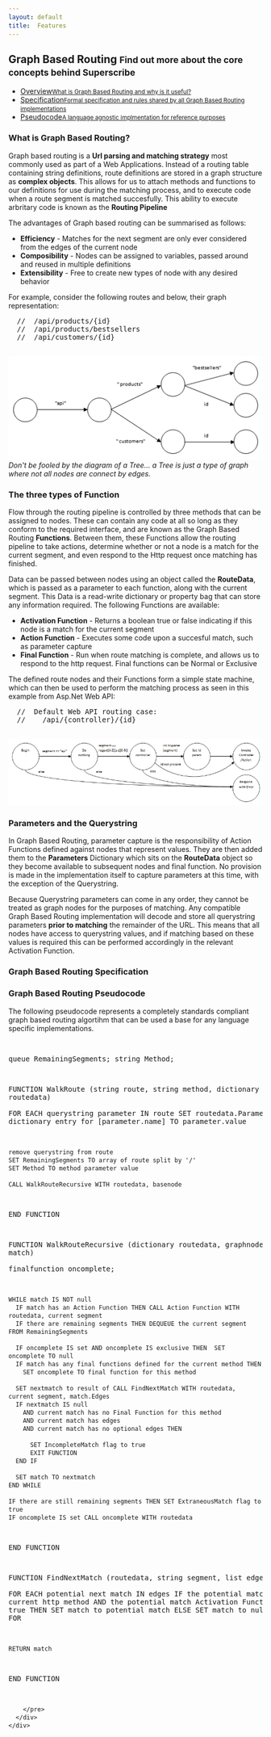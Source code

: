 ```yaml
---
layout: default
title:  Features
---
```


<div class="block">
    <h2 class="title-divider"><span>Graph <span class="de-em">Based Routing</span></span>
    <small>Find out more about the core concepts behind Superscribe</small>
    </h2>
    <div class="tabbable tabs-left vertical-tabs bold-tabs row">
    <ul class="nav nav-tabs nav-stacked col-md-4">
      <li class="active"> <a href="#tab1" data-toggle="tab">Overview<small>What is Graph Based Routing and why is it useful?</small><i class="icon-angle-right"></i></a> </li>
      <li><a href="#tab2" data-toggle="tab">Specification<small>Formal specification and rules shared by all Graph Based Routing implementations</small><i class="icon-angle-right"></i></a> </li>
      <li><a href="#tab3" data-toggle="tab">Pseudocode<small>A language agnostic implmentation for reference purposes</small><i class="icon-angle-right"></i></a> </li>
    </ul>    
    <div class="tab-content col-md-8">
      <div class="tab-pane active col-sm-12 col-md-12" id="tab1">
        <h3 class="visible-phone">What is Graph Based Routing?</h3>
        <p>Graph based routing is a <strong>Url parsing and matching strategy</strong> most commonly used as part of a Web Applications. Instead of a routing table containing string definitions, route definitions are stored in a graph structure as <strong>complex objects</strong>. This allows for us to attach methods and functions to our definitions for use during the matching process, and to execute code when a route segment is matched succesfully. This ability to execute arbritary code is known as the <strong>Routing Pipeline</strong></p>
        <p>The advantages of Graph based routing can be summarised as follows:</p>
        <ul>
          <li><strong>Efficiency</strong> - Matches for the next segment are only ever considered from the edges of the current node</li>
          <li><strong>Composibility</strong> - Nodes can be assigned to variables, passed around and reused in multiple definitions</li>
          <li><strong>Extensibility</strong> - Free to create new types of node with any desired behavior</li>
        </ul>
        <p>For example, consider the following routes and below, their graph representation:</p>
        <pre class="prettyprint">
  //  /api/products/{id}
  //  /api/products/bestsellers
  //  /api/customers/{id}
        </pre>
        <img src="img/graph-complex.png" />
        <br/>
        <div class="well well-mini pull-center">
          <em>Don't be fooled by the diagram of a Tree... a Tree is just a type of graph where not all nodes are connect by edges.</em>
        </div>
        <h3 class="visible-phone title">The three types of Function</h3>
        <p>
          Flow through the routing pipeline is controlled by three methods that can be assigned to nodes. These can contain any code at all so long as they conform to the required interface, and are known as the Graph Based Routing <strong>Functions</strong>. Between them, these Functions allow the routing pipeline to take actions, determine whether or not a node is a match for the current segment, and even respond to the Http request once matching has finished.</p>
        <p>
          Data can be passed between nodes using an object called the <strong>RouteData</strong>, which is passed as a parameter to each function, along with the current segment. This Data is a read-write dictionary or property bag that can store any information required. The following Functions are available:
        </p>
        <ul>
          <li><strong>Activation Function</strong> - Returns a boolean true or false indicating if this node is a match for the current segment</li>
          <li><strong>Action Function</strong> - Executes some code upon a succesful match, such as parameter capture</li>
          <li><strong>Final Function</strong> - Run when route matching is complete, and allows us to respond to the http request. Final functions can be Normal or Exclusive</li>
        </ul>
        <p>The defined route nodes and their Functions form a simple state machine, which can then be used to perform the matching process as seen in this example from Asp.Net Web API:</p>
          <pre class="prettyprint">
  //  Default Web API routing case:
  //    /api/{controller}/{id}
        </pre>
        <img src="img/basicstatemachine.png" />
        <h3 class="visible-phone title">Parameters and the Querystring</h3>
        <p>
          In Graph Based Routing, parameter capture is the responsibility of Action Functions defined against nodes that represent values. They are then added them to the <strong>Parameters</strong> Dictionary which sits on the <strong>RouteData</strong> object so they become available to subsequent nodes and final function. No provision is made in the implementation itself to capture parameters at this time, with the exception of the Querystring.</p>
        <p>
          Because Querystring parameters can come in any order, they cannot be treated as graph nodes for the purposes of matching. Any compatible Graph Based Routing implementation will decode and store all querystring parameters <strong>prior to matching</strong> the remainder of the URL. This means that all nodes have access to querystring values, and if matching based on these values is required this can be performed accordingly in the relevant Activation Function.
        </p>
      </div>
      <div class="tab-pane col-sm-12 col-md-12" id="tab2">
        <h3 class="visible-phone">Graph Based Routing Specification</h3>
      </div>
      <div class="tab-pane col-sm-12 col-md-12" id="tab3">
        <h3 class="visible-phone">Graph Based Routing Pseudocode</h3>
        <p>The following pseudocode represents a completely standards compliant graph based routing algortihm that can be used a base for any language specific implementations.</p>
         <pre class="prettyprint">

  queue RemainingSegments;
  string Method;

  FUNCTION WalkRoute (string route, string method, dictionary routedata)  
    FOR EACH querystring parameter IN route
      SET routedata.Parameters dictionary entry for [parameter.name] TO parameter.value

    remove querystring from route
    SET RemainingSegments TO array of route split by '/'
    SET Method TO method parameter value

    CALL WalkRouteRecursive WITH routedata, basenode
  END FUNCTION


  FUNCTION WalkRouteRecursive (dictionary routedata, graphnode match)  
    finalfunction oncomplete;

    WHILE match IS NOT null    
      IF match has an Action Function THEN CALL Action Function WITH routedata, current segment
      IF there are remaining segments THEN DEQUEUE the current segment FROM RemainingSegments

      IF oncomplete IS set AND oncomplete IS exclusive THEN  SET oncomplete TO null
      IF match has any final functions defined for the current method THEN
        SET oncomplete TO final function for this method

      SET nextmatch to result of CALL FindNextMatch WITH routedata, current segment, match.Edges
      IF nextmatch IS null
        AND current match has no Final Function for this method
        AND current match has edges
        AND current match has no optional edges THEN

          SET IncompleteMatch flag to true
          EXIT FUNCTION
      END IF

      SET match TO nextmatch
    END WHILE

    IF there are still remaining segments THEN SET ExtraneousMatch flag to true
    IF oncomplete IS set CALL oncomplete WITH routedata
  END FUNCTION


  FUNCTION FindNextMatch (routedata, string segment, list edges)    
    FOR EACH potential next match IN edges
      IF the potential match allows the current http method
        AND the potential match Activation Function returns true THEN
          SET match to potential match
      ELSE
          SET match to null
      END IF
    END FOR

    RETURN match
  END FUNCTION

        </pre>
      </div>
    </div>
  </div>
</div>